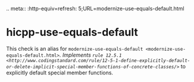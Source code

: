 .. meta:: :http-equiv=refresh: 5;URL=modernize-use-equals-default.html

hicpp-use-equals-default
========================

This check is an alias for
`modernize-use-equals-default <modernize-use-equals-default.html>`*.
Implements
`rule 12.5.1 <http://www.codingstandard.com/rule/12-5-1-define-explicitly-default-or-delete-implicit-special-member-functions-of-concrete-classes/>`*
to explicitly default special member functions.
